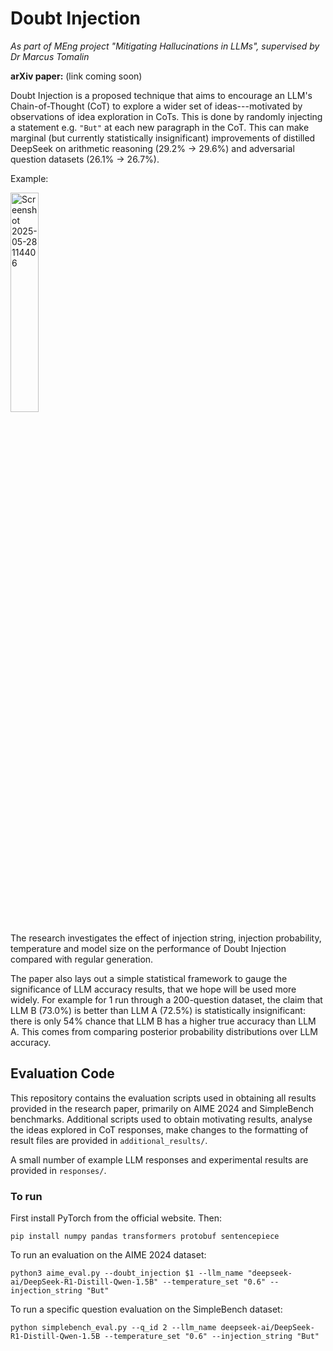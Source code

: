 # Doubt Injection

*As part of MEng project "Mitigating Hallucinations in LLMs", supervised by Dr Marcus Tomalin*

**arXiv paper:** (link coming soon)

Doubt Injection is a proposed technique that aims to encourage an LLM's Chain-of-Thought (CoT) to explore a wider set of ideas---motivated by observations of idea exploration in CoTs. This is done by randomly injecting a statement e.g. `"But"` at each new paragraph in the CoT. This can make marginal (but currently statistically insignificant) improvements of distilled DeepSeek on arithmetic reasoning (29.2% $\rightarrow$ 29.6%) and adversarial question datasets (26.1% $\rightarrow$ 26.7%).

Example:

<img src="https://github.com/user-attachments/assets/ccb1ea5d-5439-4bed-bedc-8fdc638e0be0" style="width: 30%; height: auto;" alt="Screenshot 2025-05-28 114406">

The research investigates the effect of injection string, injection probability, temperature and model size on the performance of Doubt Injection compared with regular generation.

The paper also lays out a simple statistical framework to gauge the significance of LLM accuracy results, that we hope will be used more widely. For example for 1 run through a 200-question dataset, the claim that LLM B (73.0%) is better than LLM A (72.5%) is statistically insignificant: there is only  54% chance that LLM B has a higher true accuracy than LLM A. This comes from comparing posterior probability distributions over LLM accuracy.

## Evaluation Code
This repository contains the evaluation scripts used in obtaining all results provided in the research paper, primarily on AIME 2024 and SimpleBench benchmarks. Additional scripts used to obtain motivating results, analyse the ideas explored in CoT responses, make changes to the formatting of result files are provided in `additional_results/`.

A small number of example LLM responses and experimental results are provided in `responses/`.

### To run
First install PyTorch from the official website. Then:
```
pip install numpy pandas transformers protobuf sentencepiece
```
To run an evaluation on the AIME 2024 dataset:
```
python3 aime_eval.py --doubt_injection $1 --llm_name "deepseek-ai/DeepSeek-R1-Distill-Qwen-1.5B" --temperature_set "0.6" --injection_string "But"
```
To run a specific question evaluation on the SimpleBench dataset:
```
python simplebench_eval.py --q_id 2 --llm_name deepseek-ai/DeepSeek-R1-Distill-Qwen-1.5B --temperature_set "0.6" --injection_string "But"
```
